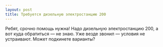 ```yaml
---
layout: post 
title: Требуется дизельную электростанцию 200 
--- 
```

Ребят, срочно помощь нужна! Надо дизельную электростанцию 200, а вот куда обратиться — не знаю. Уже везде звонил — условия не устраивают. Может подкинете варианты?